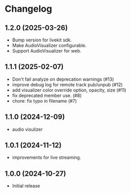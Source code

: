 # Changelog

## 1.2.0 (2025-03-26)

* Bump version for livekit sdk.
* Make AudioVisualizer configurable.
* Support AudioVisualizer for web.

## 1.1.1 (2025-02-07)

* Don't fail analyze on deprecation warnings (#13)
* improve debug log for remote track pub/unpub (#12)
* add visualizer color override option, opacity, size (#11)
* fix deprecated member use. (#8)
* chore: fix typo in filename (#7)

## 1.1.0 (2024-12-09)

* audio visulizer

## 1.0.1 (2024-11-12)

* improvements for live streaming.

## 1.0.0 (2024-10-27)

* Initial release
